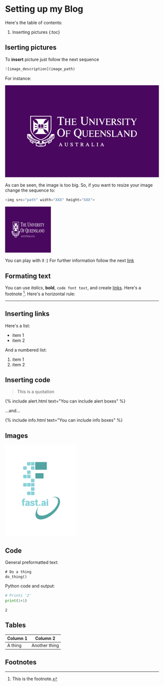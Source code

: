 # Setting up my Blog

Here's the table of contents:

1. Inserting pictures 
{:toc}

## Iserting pictures
To **insert** picture just follow the next sequence <br>
```python
![image_description](image_path)
```

For instance: <br>

![](/images/UQ2.jpg "Big UQ Logo")

As can be seen, the image is too big. So, if you want to resize your image change the sequence to:
```python
<img src="path" width="XXX" height="XXX">
```

<img src="../images/UQ2.jpg" width="150" height="150"> 

You can play with it :) 
For further information follow the next [link](https://gist.github.com/uupaa/f77d2bcf4dc7a294d109)


## Formating text

You can use *italics*, **bold**, `code font text`, and create [links](https://www.markdownguide.org/cheat-sheet/). Here's a footnote [^1]. Here's a horizontal rule:

---

## Inserting links

Here's a list:

- item 1
- item 2

And a numbered list:

1. item 1
1. item 2

## Inserting code

> This is a quotation

{% include alert.html text="You can include alert boxes" %}

...and...

{% include info.html text="You can include info boxes" %}

## Images

![](/images/logo.png "fast.ai's logo")

## Code

General preformatted text:

    # Do a thing
    do_thing()

Python code and output:

```python
# Prints '2'
print(1+1)
```

    2

## Tables

| Column 1 | Column 2 |
|-|-|
| A thing | Another thing |

## Footnotes

[^1]: This is the footnote.

